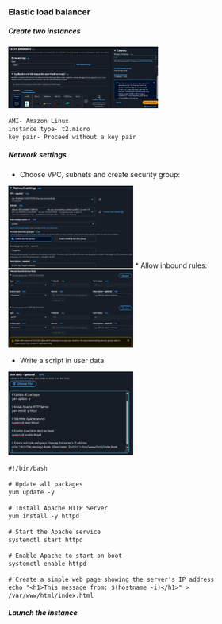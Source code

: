 ### Elastic load balancer
##### Create two instances
<img src=".github/images/img_17.png" alt="elastic load balancer" width="60%"/>

```commandline
AMI- Amazon Linux
instance type- t2.micro
key pair- Proceed without a key pair
```
##### Network settings
* Choose VPC, subnets and create security group:
<img src=".github/images/img_18.png" alt="elastic load balancer" width="50%"/>
* Allow inbound rules:
<img src=".github/images/img_19.png" alt="elastic load balancer" width="50%"/>

* Write a script in user data
<img src=".github/images/img_20.png" alt="elastic load balancer" width="50%"/>

```
#!/bin/bash

# Update all packages
yum update -y

# Install Apache HTTP Server
yum install -y httpd

# Start the Apache service
systemctl start httpd

# Enable Apache to start on boot
systemctl enable httpd

# Create a simple web page showing the server's IP address
echo "<h1>This message from: $(hostname -i)</h1>" > /var/www/html/index.html
```
##### Launch the instance

